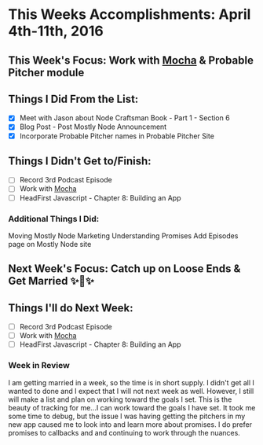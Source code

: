 # This Weeks Accomplishments: April 4th-11th, 2016

## This Week's Focus: Work with [Mocha](https://mochajs.org/) & Probable Pitcher module

## Things I Did From the List:
- [x] Meet with Jason about Node Craftsman Book - Part 1 - Section 6
- [x] Blog Post - Post Mostly Node Announcement
- [x] Incorporate Probable Pitcher names in Probable Pitcher Site

## Things I Didn't Get to/Finish:
- [ ] Record 3rd Podcast Episode
- [ ] Work with [Mocha](https://mochajs.org/)
- [ ] HeadFirst Javascript - Chapter 8: Building an App

### Additional Things I Did:
Moving
Mostly Node Marketing
Understanding Promises
Add Episodes page on Mostly Node site

## Next Week's Focus: Catch up on Loose Ends & Get Married ✨🎉✨

## Things I'll do Next Week:
- [ ] Record 3rd Podcast Episode
- [ ] Work with [Mocha](https://mochajs.org/)
- [ ] HeadFirst Javascript - Chapter 8: Building an App

### Week in Review
I am getting married in a week, so the time is in short supply. I didn't get all I wanted to done and I expect that I will not next week as well. However, I still will make a list and plan on working toward the goals I set. This is the beauty of tracking for me...I can work toward the goals I have set. It took me some time to debug, but the issue I was having getting the pitchers in my new app caused me to look into and learn more about promises. I do prefer promises to callbacks and and continuing to work through the nuances. 
